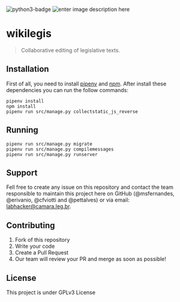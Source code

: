 ![python3-badge](https://img.shields.io/badge/python-django-green.svg) ![enter image description here](https://img.shields.io/badge/license-GPLv3-blue.svg)

# wikilegis
> Collaborative editing of legislative texts.

## Installation
First of all, you need to install [pipenv](https://pipenv.readthedocs.io/en/latest/install/#installing-pipenv) and [npm](https://www.npmjs.com/get-npm). After install these dependencies you can run the follow commands:

```
pipenv install
npm install
pipenv run src/manage.py collectstatic_js_reverse
```

## Running

```
pipenv run src/manage.py migrate
pipenv run src/manage.py compilemessages
pipenv run src/manage.py runserver
```

## Support

Fell free to create any issue on this repository and contact the team responsible to maintain this project here on GitHub (@msfernandes, @erivanio, @cfviotti and @pettalves) or via email: labhacker@camara.leg.br.

## Contributing
1. Fork of this repository
2. Write your code
3. Create a Pull Request
4. Our team will review your PR and merge as soon as possible!

## License
This project is under GPLv3 License

